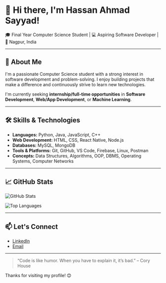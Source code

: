# 👋 Hi there, I'm Hassan Ahmad Sayyad!

🎓 Final Year Computer Science Student | 💻 Aspiring Software Developer | 📍 Nagpur, India

---

## 🚀 About Me

I'm a passionate Computer Science student with a strong interest in software development and problem-solving. I enjoy building projects that make a difference and continuously strive to learn new technologies.

I'm currently seeking **internship/full-time opportunities** in **Software Development**, **Web/App Development**, or **Machine Learning**.

---

## 🛠️ Skills & Technologies

- **Languages:** Python, Java, JavaScript, C++
- **Web Development:** HTML, CSS, React Native, Node.js
- **Databases:** MySQL, MongoDB
- **Tools & Platforms:** Git, GitHub, VS Code, Firebase, Linux, Postman
- **Concepts:** Data Structures, Algorithms, OOP, DBMS, Operating Systems, Computer Networks

---

## 📈 GitHub Stats

![GitHub Stats](https://github-readme-stats.vercel.app/api?username=Hassanahmad210&show_icons=true&theme=tokyonight)

![Top Languages](https://github-readme-stats.vercel.app/api/top-langs/?username=Hassanahmd210&layout=compact&theme=tokyonight)

---

## 📫 Let's Connect

- [LinkedIn](https://www.linkedin.com/in/hassan-ahmad-sayyad-595370259)
- [Email](mailto:sayyadhassanahmad06@gmail.com)

---

> “Code is like humor. When you have to explain it, it’s bad.” – Cory House

Thanks for visiting my profile! 😊
